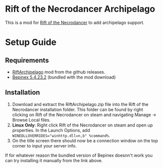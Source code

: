 # Rift of the Necrodancer Archipelago
This is a mod for [Rift of the Necrodancer](https://store.steampowered.com/app/2073250/Rift_of_the_NecroDancer/) to add archipelago support.

# Setup Guide
## Requirements
- [RiftArchipelago](https://github.com/studkid/RiftArchipelago/releases) mod from the github releases.
- [Bepinex 5.4.23.2](https://github.com/BepInEx/BepInEx/releases/tag/v5.4.23.2) (bundled with the mod download)

## Installation
1. Download and extract the RiftArchipelago.zip file into the Rift of the Necrodancer installation folder.  This folder can be found by right clicking on Rift of the Necrodancer on steam and navigating Manage -> Browse Local files.
2. **Linux Only**: Right click Rift of the Necrodancer on steam and open up properties.  In the Launch Options, add `WINEDLLOVERRIDES="winhttp.dll=n,b" %command%`.
3. On the title screen there should now be a connection window on the top corner to input your server info.

If for whatever reason the bundled version of Bepinex doesnn't work you can try installing it manually from the link above.

